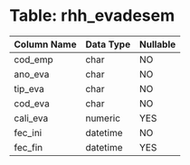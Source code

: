 # Table: rhh_evadesem

| Column Name | Data Type | Nullable |
|-------------|-----------|----------|
| cod_emp | char | NO |
| ano_eva | char | NO |
| tip_eva | char | NO |
| cod_eva | char | NO |
| cali_eva | numeric | YES |
| fec_ini | datetime | NO |
| fec_fin | datetime | YES |
